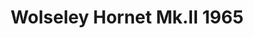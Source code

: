 ---
    title: Wolseley Hornet Mk.II 1965
    slug: Wolseley-Hornet-MkII-1965
    description:
    code: Wolseley-Hornet-MkII-1965
    image: https://cmdiy-archive.s3.us-east-1.amazonaws.com/adverts/images/Wolseley+Hornet+Mk.II+1965.jpeg
    download: https://cmdiy-archive.s3.us-east-1.amazonaws.com/adverts/documents/Wolseley+Hornet+Mk.II+1965.pdf
---